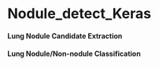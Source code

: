 # Nodule_detect_Keras
#### Lung Nodule Candidate Extraction
#### Lung Nodule/Non-nodule Classification

